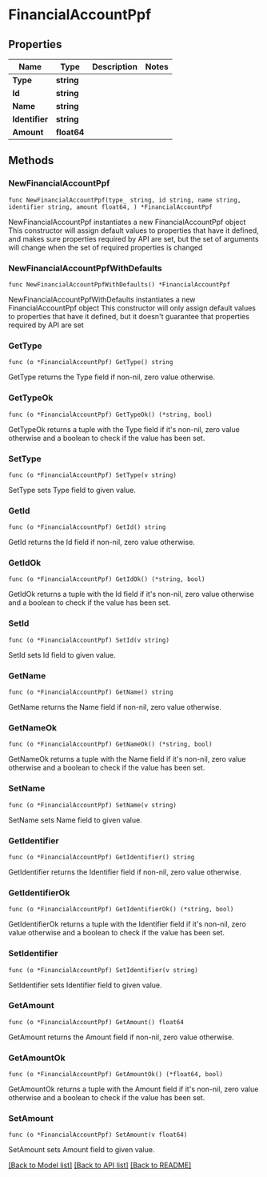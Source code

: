 # FinancialAccountPpf

## Properties

Name | Type | Description | Notes
------------ | ------------- | ------------- | -------------
**Type** | **string** |  | 
**Id** | **string** |  | 
**Name** | **string** |  | 
**Identifier** | **string** |  | 
**Amount** | **float64** |  | 

## Methods

### NewFinancialAccountPpf

`func NewFinancialAccountPpf(type_ string, id string, name string, identifier string, amount float64, ) *FinancialAccountPpf`

NewFinancialAccountPpf instantiates a new FinancialAccountPpf object
This constructor will assign default values to properties that have it defined,
and makes sure properties required by API are set, but the set of arguments
will change when the set of required properties is changed

### NewFinancialAccountPpfWithDefaults

`func NewFinancialAccountPpfWithDefaults() *FinancialAccountPpf`

NewFinancialAccountPpfWithDefaults instantiates a new FinancialAccountPpf object
This constructor will only assign default values to properties that have it defined,
but it doesn't guarantee that properties required by API are set

### GetType

`func (o *FinancialAccountPpf) GetType() string`

GetType returns the Type field if non-nil, zero value otherwise.

### GetTypeOk

`func (o *FinancialAccountPpf) GetTypeOk() (*string, bool)`

GetTypeOk returns a tuple with the Type field if it's non-nil, zero value otherwise
and a boolean to check if the value has been set.

### SetType

`func (o *FinancialAccountPpf) SetType(v string)`

SetType sets Type field to given value.


### GetId

`func (o *FinancialAccountPpf) GetId() string`

GetId returns the Id field if non-nil, zero value otherwise.

### GetIdOk

`func (o *FinancialAccountPpf) GetIdOk() (*string, bool)`

GetIdOk returns a tuple with the Id field if it's non-nil, zero value otherwise
and a boolean to check if the value has been set.

### SetId

`func (o *FinancialAccountPpf) SetId(v string)`

SetId sets Id field to given value.


### GetName

`func (o *FinancialAccountPpf) GetName() string`

GetName returns the Name field if non-nil, zero value otherwise.

### GetNameOk

`func (o *FinancialAccountPpf) GetNameOk() (*string, bool)`

GetNameOk returns a tuple with the Name field if it's non-nil, zero value otherwise
and a boolean to check if the value has been set.

### SetName

`func (o *FinancialAccountPpf) SetName(v string)`

SetName sets Name field to given value.


### GetIdentifier

`func (o *FinancialAccountPpf) GetIdentifier() string`

GetIdentifier returns the Identifier field if non-nil, zero value otherwise.

### GetIdentifierOk

`func (o *FinancialAccountPpf) GetIdentifierOk() (*string, bool)`

GetIdentifierOk returns a tuple with the Identifier field if it's non-nil, zero value otherwise
and a boolean to check if the value has been set.

### SetIdentifier

`func (o *FinancialAccountPpf) SetIdentifier(v string)`

SetIdentifier sets Identifier field to given value.


### GetAmount

`func (o *FinancialAccountPpf) GetAmount() float64`

GetAmount returns the Amount field if non-nil, zero value otherwise.

### GetAmountOk

`func (o *FinancialAccountPpf) GetAmountOk() (*float64, bool)`

GetAmountOk returns a tuple with the Amount field if it's non-nil, zero value otherwise
and a boolean to check if the value has been set.

### SetAmount

`func (o *FinancialAccountPpf) SetAmount(v float64)`

SetAmount sets Amount field to given value.



[[Back to Model list]](../README.md#documentation-for-models) [[Back to API list]](../README.md#documentation-for-api-endpoints) [[Back to README]](../README.md)


